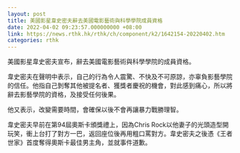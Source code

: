 ```yaml
---
layout: post
title: 美國影星韋史密夫辭去美國電影藝術與科學學院成員資格
date: 2022-04-02 09:23:57.000000000 +08:00
link: https://news.rthk.hk/rthk/ch/component/k2/1642154-20220402.htm
categories: rthk
---
```


美國影星韋史密夫宣布，辭去美國電影藝術與科學學院的成員資格。

韋史密夫在聲明中表示，自己的行為令人震驚、不快及不可原諒，亦辜負影藝學院的信任。他指自己剝奪其他被提名者、獲獎者慶祝的機會，對此感到痛心，所以將辭去影藝學院的資格，及接受任何後果。

他又表示，改變需要時間，會確保以後不會再讓暴力戰勝理智。

韋史密夫早前在第94屆奧斯卡頒獎禮上，因為Chris Rock以他妻子的光頭造型開玩笑，衝上台打了對方一巴，返回座位後再用粗口罵對方。韋史密夫之後憑《王者世家》首度奪得奧斯卡最佳男主角，並就事件道歉。
